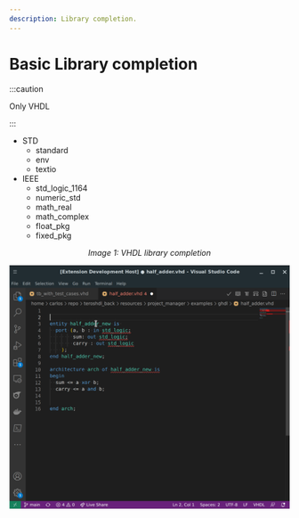 ```yaml
---
description: Library completion.
---
```


# Basic Library completion

:::caution

Only VHDL

:::


- STD
    - standard
    - env
    - textio
- IEEE
    - std_logic_1164
    - numeric_std
    - math_real
    - math_complex
    - float_pkg
    - fixed_pkg

<p align="center">
<i>Image 1: VHDL library completion </i>

![Example Problem](/img/editor/vhdl_library.gif) 
</p>